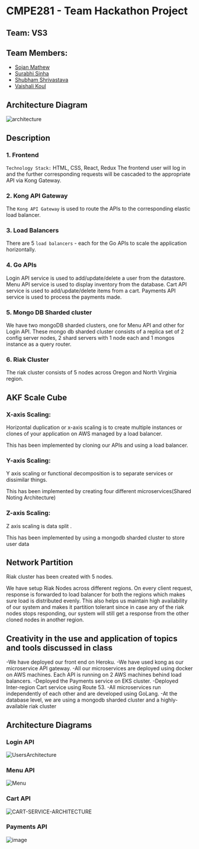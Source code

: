 # CMPE281 - Team Hackathon Project

## Team: VS3

## Team Members:

- [Sojan Mathew](https://github.com/sojanmatt)
- [Surabhi Sinha](https://github.com/surabhisinha31)
- [Shubham Shrivastava](https://github.com/shrivastavshubham34)
- [Vaishali Koul](https://github.com/Vaishalik07)

## Architecture Diagram

![architecture](/architecture.png)

## Description

### 1. Frontend

`Technology Stack:` HTML, CSS, React, Redux
The frontend user will log in and the further corresponding requests will be cascaded to the appropriate API via Kong Gateway.

### 2. Kong API Gateway

The ```Kong API Gateway``` is used to route the APIs to the corresponding elastic load balancer.

### 3. Load Balancers

There are 5 ```load balancers``` - each for the Go APIs to scale the application horizontally.

### 4. Go APIs

Login API service is used to add/update/delete a user from the datastore.
Menu API service is used to display inventory from the database.
Cart API service is used to add/update/delete items from a cart.
Payments API service is used to process the payments made.

### 5.  Mongo DB Sharded cluster

We have two mongoDB sharded clusters, one for Menu API and other for Login API. These mongo db sharded cluster consists of a replica set of 2 config server nodes, 2 shard servers with 1 node each and 1 mongos instance as a query router. 

### 6. Riak Cluster

The riak cluster consists of 5 nodes across Oregon and North Virginia region.

## AKF Scale Cube

### X-axis Scaling:

Horizontal duplication or x-axis scaling is to create multiple instances or clones of your application on AWS managed by a load balancer.

This has been implemented by cloning our APIs and using a load balancer.

### Y-axis Scaling:

Y axis scaling or functional decomposition is to separate services or dissimilar things.

This has been implemented by creating four different microservices(Shared Noting Architecture) 

### Z-axis Scaling:

Z axis scaling is data split .

This has been implemented by using a mongodb sharded cluster to store user data

## Network Partition

Riak cluster has been created with 5 nodes. 

We have setup Riak Nodes across different regions. On every client request, response is forwarded to load balancer for both the regions which makes sure load is distributed evenly. This also helps us maintain high availability of our system and makes it partition tolerant since in case any of the riak nodes stops responding, our system will still get a response from the other cloned nodes in another region.

## Creativity in the use and application of topics and tools discussed in class

-We have deployed our front end on Heroku.
-We have used kong as our microservice API gateway.
-All our microservices are deployed using docker on AWS machines. Each API is running on 2 AWS machines behind load balancers.
-Deployed the Payments service on EKS cluster.
-Deployed Inter-region Cart service using Route 53.
-All microservices run independently of each other and are developed using GoLang.
-At the database level, we are using a mongodb sharded cluster and a highly-available riak cluster

## Architecture Diagrams

### Login API
![UsersArchitecture](https://user-images.githubusercontent.com/13406071/57174572-c6215880-6df5-11e9-9616-d4b59374c3e4.png)

### Menu API
![Menu](https://user-images.githubusercontent.com/13406071/57174602-2e703a00-6df6-11e9-8f41-c185c8bacb38.png)

### Cart API
![CART-SERVICE-ARCHITECTURE](https://user-images.githubusercontent.com/13406071/57174389-f1567880-6df2-11e9-953d-ba41b9182303.png)

### Payments API
![image](https://user-images.githubusercontent.com/42900784/57173318-ae8ca480-6de2-11e9-8722-6f1daead1aff.png)
